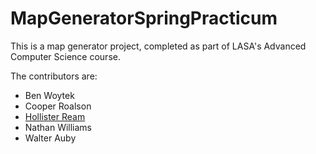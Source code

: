 # MapGeneratorSpringPracticum

This is a map generator project, completed as part of LASA's Advanced Computer Science course.

The contributors are:

* Ben Woytek
* Cooper Roalson
* [Hollister Ream](hollikill.github.io)
* Nathan Williams
* Walter Auby
